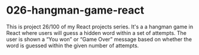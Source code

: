 # 026-hangman-game-react
This is project 26/100 of my React projects series. It's a a hangman game in React where users will guess a hidden word within a set of attempts. The user is shown a “You won” or “Game Over” message based on whether the word is guessed within the given number of attempts.
